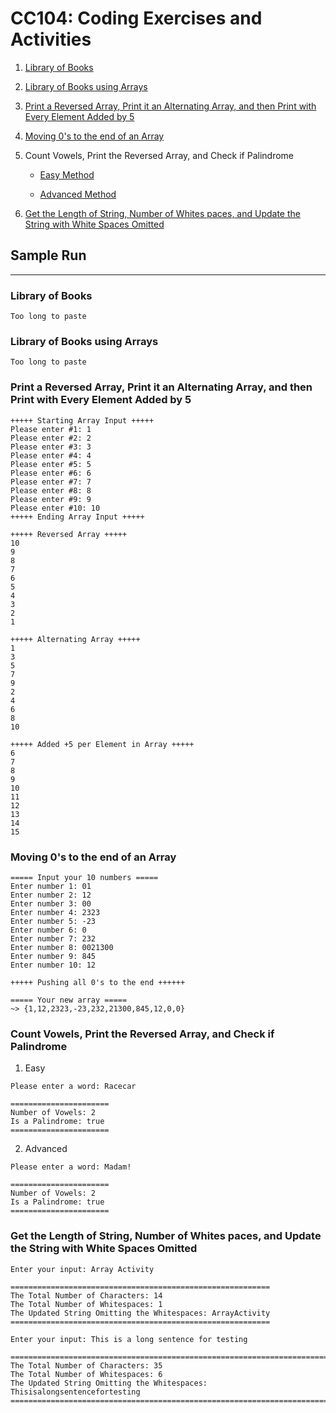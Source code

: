 # CC104: Coding Exercises and Activities

1. [Library of Books](./library)

2. [Library of Books using Arrays](./LibraryArray/Main.java) 

3. [Print a Reversed Array, Print it an Alternating Array, and then Print with Every Element Added by 5](./ReversedAlternateAddFive/Main.java) 

4. [Moving 0's to the end of an Array](./ArrayZero/Main.java) 

5. Count Vowels, Print the Reversed Array, and Check if Palindrome
   
   - [Easy Method](./VowelReversedPalindrome/Easy.java)
   
   - [Advanced Method](./VowelReversedPalindrome/Advanced.java)

6. [Get the Length of String, Number of Whites paces, and Update the String with White Spaces Omitted](./LenWhitesString/Main.java)

## Sample Run

----

### Library of Books

```text
Too long to paste
```

### Library of Books using Arrays

```text
Too long to paste
```

### Print a Reversed Array, Print it an Alternating Array, and then Print with Every Element Added by 5

```text
+++++ Starting Array Input +++++
Please enter #1: 1
Please enter #2: 2
Please enter #3: 3
Please enter #4: 4
Please enter #5: 5
Please enter #6: 6
Please enter #7: 7
Please enter #8: 8
Please enter #9: 9
Please enter #10: 10
+++++ Ending Array Input +++++

+++++ Reversed Array +++++
10
9
8
7
6
5
4
3
2
1

+++++ Alternating Array +++++
1
3
5
7
9
2
4
6
8
10

+++++ Added +5 per Element in Array +++++
6
7
8
9
10
11
12
13
14
15
```

### Moving 0's to the end of an Array

```text
===== Input your 10 numbers =====
Enter number 1: 01
Enter number 2: 12
Enter number 3: 00
Enter number 4: 2323
Enter number 5: -23
Enter number 6: 0
Enter number 7: 232
Enter number 8: 0021300
Enter number 9: 845
Enter number 10: 12

+++++ Pushing all 0's to the end ++++++

===== Your new array =====
~> {1,12,2323,-23,232,21300,845,12,0,0}
```

### Count Vowels, Print the Reversed Array, and Check if Palindrome

1. Easy

```text
Please enter a word: Racecar

======================
Number of Vowels: 2
Is a Palindrome: true
======================
```

2. Advanced

```text
Please enter a word: Madam!

======================
Number of Vowels: 2
Is a Palindrome: true
======================
```

### Get the Length of String, Number of Whites paces, and Update the String with White Spaces Omitted

```text
Enter your input: Array Activity

==========================================================
The Total Number of Characters: 14
The Total Number of Whitespaces: 1
The Updated String Omitting the Whitespaces: ArrayActivity
==========================================================
```

```text
Enter your input: This is a long sentence for testing

==========================================================================
The Total Number of Characters: 35
The Total Number of Whitespaces: 6
The Updated String Omitting the Whitespaces: Thisisalongsentencefortesting
==========================================================================
```
